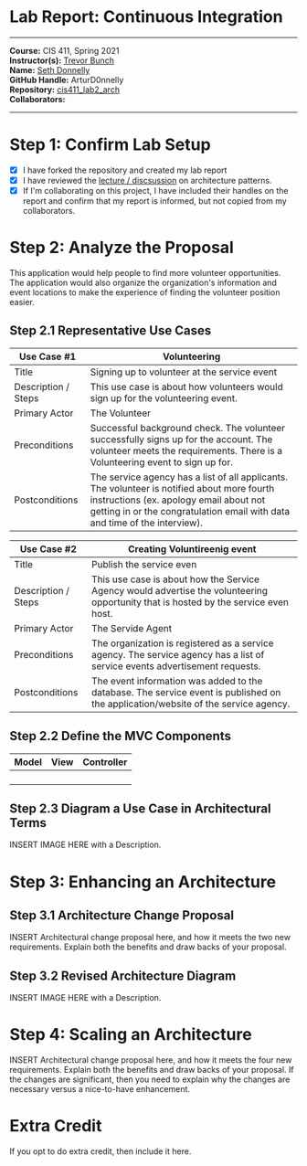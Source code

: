 # Lab Report: Continuous Integration
___
**Course:** CIS 411, Spring 2021  
**Instructor(s):** [Trevor Bunch](https://github.com/trevordbunch)  
**Name:** [Seth Donnelly](https://github.com/ArturD0nnelly)     
**GitHub Handle:** ArturD0nnelly    
**Repository:** [cis411_lab2_arch](https://github.com/ArturD0nnelly/cis411_lab2_arch)   
**Collaborators:** 
___

# Step 1: Confirm Lab Setup
- [x] I have forked the repository and created my lab report
- [x] I have reviewed the [lecture / discsussion](../assets/04p1_SolutionArchitectures.pdf) on architecture patterns.
- [x] If I'm collaborating on this project, I have included their handles on the report and confirm that my report is informed, but not copied from my collaborators.

# Step 2: Analyze the Proposal
This application would help people to find more volunteer opportunities. The application would also organize the organization's information and event locations to make the experience of finding the volunteer position easier.   

## Step 2.1 Representative Use Cases  

| Use Case #1 | Volunteering |
|---|---|
| Title | Signing up to volunteer at the service event |
| Description / Steps | This use case is about how volunteers would sign up for the volunteering event. |
| Primary Actor | The Volunteer |
| Preconditions | Successful background check. The volunteer successfully signs up for the account. The volunteer meets the requirements. There is a Volunteering event to sign up for. |
| Postconditions | The service agency has a list of all applicants. The volunteer is notified about more fourth instructions (ex. apology email about not getting in or the congratulation email with data and time of the interview). |

| Use Case #2 | Creating Voluntireenig event |
|---|---|
| Title | Publish the service even |
| Description / Steps | This use case is about how the Service Agency would advertise the volunteering opportunity that is hosted by the service even host. |
| Primary Actor | The Servide Agent |
| Preconditions | The organization is registered as a service agency. The service agency has a list of service events advertisement requests. |
| Postconditions | The event information was added to the database. The service event is published on the application/website of the service agency. |

## Step 2.2 Define the MVC Components

| Model | View | Controller |
|---|---|---|
|  |  |  |
|  |  |  |
|  |  |  |
|  |  |  |

## Step 2.3 Diagram a Use Case in Architectural Terms
INSERT IMAGE HERE with a Description.

# Step 3: Enhancing an Architecture

## Step 3.1 Architecture Change Proposal
INSERT Architectural change proposal here, and how it meets the two new requirements.  Explain both the benefits and draw backs of your proposal.

## Step 3.2 Revised Architecture Diagram
INSERT IMAGE HERE with a Description.

# Step 4: Scaling an Architecture
INSERT Architectural change proposal here, and how it meets the four new requirements.  Explain both the benefits and draw backs of your proposal.  If the changes are significant, then you need to explain why the changes are necessary versus a nice-to-have enhancement.

# Extra Credit
If you opt to do extra credit, then include it here.